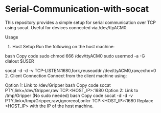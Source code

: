 # Serial-Communication-with-socat
This repository provides a simple setup for serial communication over TCP using socat. Useful for devices connected via /dev/ttyACM0.

Usage
1. Host Setup
Run the following on the host machine:

bash
Copy code
sudo chmod 666 /dev/ttyACM0
sudo usermod -a -G dialout $USER

socat -d -d -v TCP-LISTEN:1680,fork,reuseaddr /dev/ttyACM0,raw,echo=0
2. Client Connection
Connect from the client machine using:

Option 1: Link to /dev/Gripper
bash
Copy code
socat PTY,link=/dev/Gripper,raw TCP:<HOST_IP>:1680
Option 2: Link to /tmp/Gripper (No sudo needed)
bash
Copy code
socat -d -d -v PTY,link=/tmp/Gripper,raw,ignoreeof,onlcr TCP:<HOST_IP>:1680
Replace <HOST_IP> with the IP of the host machine.
